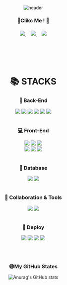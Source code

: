 <div align=center>


![header](https://capsule-render.vercel.app/api?type=waving&color=timeGradient&text=Welcome%20to%20JangHyun's%20GitHub%20👋&animation=twinkling&fontSize=30&fontAlignY=40&fontAlign=70&height=250)

  
  </div>
<div align=center>

<h3> 👏Clikc Me ! 👏<h3>
<a href="https://github.com/wkdgus357437">
  <img src="https://img.shields.io/badge/%20GitHub-11B48A?style=flat-square&logo=github&logoColor=black&link=https://github.com/wkdgus357437"/>
</a>
  &nbsp;&nbsp;&nbsp;
<a href="https://janghyun0107.notion.site/_-Cho-JangHyun-0f569897d285449cb80845695dbb3d13">
  <img src="https://img.shields.io/badge/%20Notion-11B48A?style=flat-square&logo=notion&logoColor=black&link=https://janghyun0107.notion.site/_-Cho-JangHyun-0f569897d285449cb80845695dbb3d13"/>
</a>
   &nbsp;&nbsp;&nbsp;
  <a href="mailto:wkdgus357437@naver.com"><img src="https://img.shields.io/badge/NAVER-03C75A?style=flat-square&logo=naver&logoColor=white&link=mailto:wkdgus357437@naver.com"/></a>
  
  </div>
<br/>
<br/>
<br/>
<br/>
<div align=center>

<h1>📚 STACKS</h1>
  
<h3> 🔐 Back-End</h3>
<img src="https://img.shields.io/badge/Java-007396?style=for-the-badge&logo=Java&logoColor=white"><!--java-->
<img src="https://img.shields.io/badge/Spring-6DB33F?style=for-the-badge&logo=Spring&logoColor=white"><!--Spring-->
<img src="https://img.shields.io/badge/Spring Boot-6DB33F?style=for-the-badge&logo=Spring Boot&logoColor=white"><!--SpringBoot-->
<img src="https://img.shields.io/badge/node.js-339933?style=for-the-badge&logo=Node.js&logoColor=white"> <!--node js-->
<img src="https://img.shields.io/badge/JPA-yellow?style=for-the-badge&logo=JAP&logoColor=white"><!--JPA--> 
<img src="https://img.shields.io/badge/JSP-007396?style=for-the-badge&logo=java&logoColor=white"><!--JSP--> 
<br/>
<br/>
  
  <h3>💻 Front-End </h3>
<img src="https://img.shields.io/badge/jQuery-0769AD?style=for-the-badge&logo=jquery&logoColor=white"> <!--jquery-->
<img src="https://img.shields.io/badge/REACT-61DAFB?style=for-the-badge&logo=react&logoColor=black"> <!--react-->
<img src="https://img.shields.io/badge/hHTML5-E34F26?style=for-the-badge&logo=html5&logoColor=white"> <!--html-->
</br>
<img src="https://img.shields.io/badge/CSS-1572B6?style=for-the-badge&logo=css3&logoColor=white">
<img src="https://img.shields.io/badge/JavaScript-F7DF1E?style=for-the-badge&logo=javascript&logoColor=black"> <!--javascript-->
<img src="https://img.shields.io/badge/Bootstrap-7952B3?style=for-the-badge&logo=bootstrap&logoColor=white"> <!--bootstrap-->
<br/>
<br/>

  <h3>🔐 Database</h3>
<img src="https://img.shields.io/badge/Oracle-F80000?style=for-the-badge&logo=oracle&logoColor=white"><!--oracle-->
<img src="https://img.shields.io/badge/Mysql-4479A1?style=for-the-badge&logo=mysql&logoColor=white"> <!--mysql-->
<br/>
<br/>

  <h3>👯 Collaboration & Tools</h3>
<img src="https://img.shields.io/badge/git-F05032?style=for-the-badge&logo=git&logoColor=white"> <!--git-->
<img src="https://img.shields.io/badge/Github-181717?style=for-the-badge&logo=github&logoColor=white"> <!--github-->
<br/>
<br/>

  <h3>🚀 Deploy</h3>
<img src="https://img.shields.io/badge/amazon aws-232F3E?style=for-the-badge&logo=amazonaws&logoColor=white"><!--aws-->
<img src="https://img.shields.io/badge/Netlify-00C7B7?style=for-the-badge&logo=aws&logoColor=white"> <!--netlify-->
<img src="https://img.shields.io/badge/Heroku-430098?style=for-the-badge&logo=aws&logoColor=white"> <!--Heroku-->
<img src="https://img.shields.io/badge/apache tomcat-F8DC75?style=for-the-badge&logo=apachetomcat&logoColor=white"> <!--tomcat-->

  </br></br>
<h3> 😄My GitHub States</h3>

![Anurag's GitHub stats](https://github-readme-stats.vercel.app/api?username=wkdgus357437&show_icons=true&theme=radical)


  
  </div>


